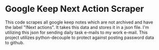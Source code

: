 # Google Keep Next Action Scraper
This code scrapes all google keep notes which are not archived and have the label "!Next actions".  It takes this data and stores it in a json file.  I'm utilizing this json for sending daily task e-mails to my work e-mail.  This project utilizes python-decouple to protect against posting password data to github.
